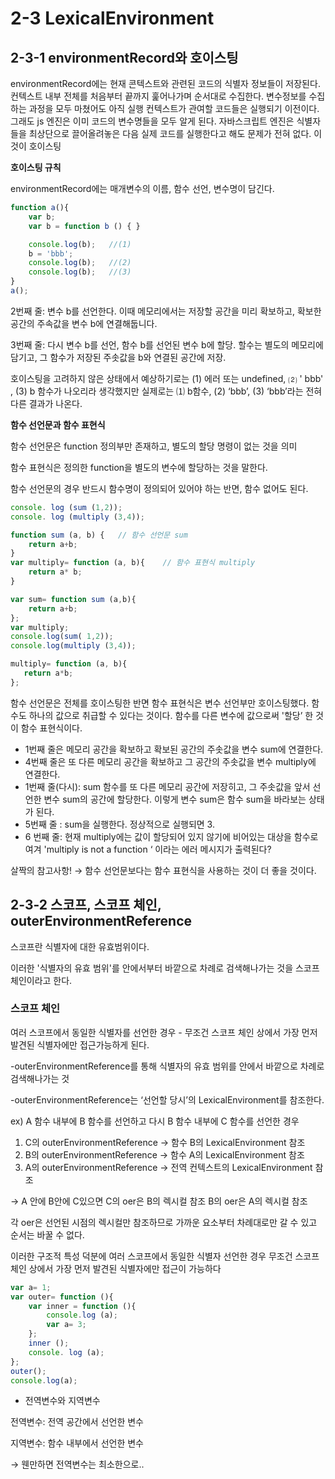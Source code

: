 # 2-3 LexicalEnvironment

## 2-3-1 environmentRecord와 호이스팅

environmentRecord에는 현재 콘텍스트와 관련된 코드의 식별자 정보들이 저장된다. 컨텍스트 내부 전체를 처음부터 끝까지 훑어나가며 순서대로 수집한다. 변수정보를 수집하는 과정을 모두 마쳤어도 아직 실행 컨텍스트가 관여할 코드들은 실행되기 이전이다.그래도 js 엔진은 이미 코드의 변수명들을 모두 알게 된다. 자바스크립트 엔진은 식별자들을 최상단으로 끌어올려놓은 다음 실제 코드를 실행한다고 해도 문제가 전혀 없다. 이것이 호이스팅 

**호이스팅 규칙**

environmentRecord에는 매개변수의 이름, 함수 선언, 변수명이 담긴다.

```jsx
function a(){
	var b;
	var b = function b () { }

	console.log(b);   //(1)
	b = 'bbb';
	console.log(b);   //(2)
	console.log(b);   //(3)
}
a();	
```

2번째 줄: 변수 b를 선언한다. 이때 메모리에서는 저장할 공간을 미리 확보하고, 확보한 공간의 주속값을 변수 b에 연결해둡니다.

3번째 줄: 다시 변수 b를 선언, 함수 b를 선언된 변수 b에 할당. 할수는 별도의 메모리에 담기고, 그 함수가 저장된 주솟값을 b와 연결된 공간에 저장.

호이스팅을 고려하지 않은 상태에서 예상하기로는 (1) 에러 또는 undefined, ⑵ ' bbb' , (3) b 함수가 나오리라 생각했지만 실제로는 ⑴ b함수, (2) ‘bbb’, (3) ‘bbb’라는 전혀 다른 결과가 나온다. 

**함수 선언문과 함수 표현식**

함수 선언문은 function 정의부만 존재하고, 별도의 할당 명령이 없는 것을 의미

함수 표현식은 정의한 function을 별도의 변수에 할당하는 것을 말한다.

함수 선언문의 경우 반드시 함수명이 정의되어 있어야 하는 반면, 함수 없어도 된다.

```jsx
console. log (sum (1,2));
console. log (multiply (3,4));

function sum (a, b) {   // 함수 선언문 sum
    return a+b;
}
var multiply= function (a, b){    // 함수 표현식 multiply
    return a* b;
}
```

```jsx
var sum= function sum (a,b){ 
    return a+b;
};
var multiply;
console.log(sum( 1,2));
console.log(multiply (3,4));

multiply= function (a, b){
   return a*b;
};
```

함수 선언문은 전체를 호이스팅한 반면 함수 표현식은 변수 선언부만 호이스팅했다. 함수도 하나의 값으로 취급할 수 있다는 것이다. 함수를 다른 변수에 값으로써 '할당’ 한 것이 함수 표현식이다.

- 1번째 줄은 메모리 공간을 확보하고 확보된 공간의 주솟값을 변수 sum에 연결한다.
- 4번째 줄은 또 다른 메모리 공간을 확보하고 그 공간의 주솟값을 변수 multiply에 연결한다.
- 1번째 줄(다시): sum 함수를 또 다른 메모리 공간에 저장히고, 그 주솟값을 앞서 선언한 변수 sum의 공간에 할당한다. 이렇게 변수 sum은 함수 sum을 바라보는 상태가 된다.
- 5번째 줄 : sum을 실행한다. 정상적으로 실행되면 3.
- 6 번째 줄: 현재 multiply에는 값이 할당되어 있지 않기에 비어있는 대상을 함수로 여겨 'multiply is not a function ‘ 이라는 에러 메시지가 출력된다?

살짝의 참고사항! → 함수 선언문보다는 함수 표현식을 사용하는 것이 더 좋을 것이다.

## 2-3-2 스코프, 스코프 체인, outerEnvironmentReference

스코프란 식별자에 대한 유효범위이다.

이러한 '식별자의 유효 범위'를 안에서부터 바깥으로 차례로 검색해나가는 것을 스코프 체인이라고 한다.

### 스코프 체인

여러 스코프에서 동일한 식별자를 선언한 경우 - 무조건 스코프 체인 상에서 가장 먼저 발견된 식별자에만 접근가능하게 된다.

-outerEnvironmentReference를 통해 식별자의 유효 범위를 안에서 바깥으로 차례로 검색해나가는 것

-outerEnvironmentReference는 ‘선언할 당시’의 LexicalEnvironment를 참조한다.

ex) A 함수 내부에 B 함수를 선언하고 다시 B 함수 내부에 C 함수를 선언한 경우

1. C의 outerEnvironmentReference → 함수 B의 LexicalEnvironment 참조
2. B의 outerEnvironmentReference → 함수 A의 LexicalEnvironment 참조
3. A의 outerEnvironmentReference → 전역 컨텍스트의 LexicalEnvironment 참조

→ A 안에 B안에 C있으면 C의 oer은 B의 렉시컬 참조 B의 oer은 A의 렉시컬 참조

각 oer은 선언된 시점의 렉시컬만 참조하므로 가까운 요소부터 차례대로만 갈 수 있고 순서는 바꿀 수 없다.

이러한 구조적 특성 덕분에 여러 스코프에서 동일한 식별자 선언한 경우 무조건 스코프 체인 상에서 가장 먼저 발견된 식별자에만 접근이 가능하다

```jsx
var a= 1; 
var outer= function (){
    var inner = function (){
        console.log (a);
        var a= 3;
    };
    inner ();
    console. log (a); 
};
outer();
console.log(a);
```

- 전역변수와 지역변수

전역변수: 전역 공간에서 선언한 변수

지역변수: 함수 내부에서 선언한 변수

→ 웬만하면 전역변수는 최소한으로..